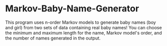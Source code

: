 # Markov-Baby-Name-Generator
This program uses n-order Markov models to generate baby names (boy and girl) from two sets of data containing real baby names! You can choose the minimum and maximum length for the name, Markov model's order, and the number of names generated in the output.
